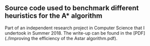 ## Source code used to benchmark different heuristics for the A* algorithm
Part of an independent research project in Computer Science that I undertook in Summer 2018. The write-up can be found in the [PDF](./Improving the efficiency of the Astar algorithm.pdf).
